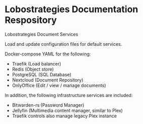 # Lobostrategies Documentation Respository
Lobostrategies Document Services

Load and update configuration files for default services.

Docker-compose YAML for the following:
- Traefik (Load balancer)
- Redis (Object store)
- PostgreSQL (SQL Database)
- Nextcloud (Document Repository)
- OnlyOffice (Edit / view / manage documents)

In addition, the following infrastructure services are included:
- Bitwarden-rs (Password Manager)
- Jellyfin (Multimedia content manager, similar to Plex)
- Traefik controls also manage legacy Plex instance

